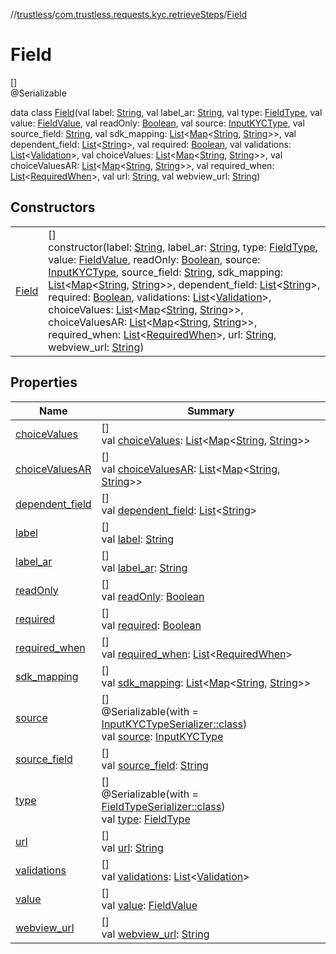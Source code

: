 //[trustless](../../../index.md)/[com.trustless.requests.kyc.retrieveSteps](../index.md)/[Field](index.md)

# Field

[]\
@Serializable

data class [Field](index.md)(val label: [String](https://kotlinlang.org/api/latest/jvm/stdlib/kotlin/-string/index.html), val label_ar: [String](https://kotlinlang.org/api/latest/jvm/stdlib/kotlin/-string/index.html), val type: [FieldType](../-field-type/index.md), val value: [FieldValue](../-field-value/index.md), val readOnly: [Boolean](https://kotlinlang.org/api/latest/jvm/stdlib/kotlin/-boolean/index.html), val source: [InputKYCType](../-input-k-y-c-type/index.md), val source_field: [String](https://kotlinlang.org/api/latest/jvm/stdlib/kotlin/-string/index.html), val sdk_mapping: [List](https://kotlinlang.org/api/latest/jvm/stdlib/kotlin.collections/-list/index.html)&lt;[Map](https://kotlinlang.org/api/latest/jvm/stdlib/kotlin.collections/-map/index.html)&lt;[String](https://kotlinlang.org/api/latest/jvm/stdlib/kotlin/-string/index.html), [String](https://kotlinlang.org/api/latest/jvm/stdlib/kotlin/-string/index.html)&gt;&gt;, val dependent_field: [List](https://kotlinlang.org/api/latest/jvm/stdlib/kotlin.collections/-list/index.html)&lt;[String](https://kotlinlang.org/api/latest/jvm/stdlib/kotlin/-string/index.html)&gt;, val required: [Boolean](https://kotlinlang.org/api/latest/jvm/stdlib/kotlin/-boolean/index.html), val validations: [List](https://kotlinlang.org/api/latest/jvm/stdlib/kotlin.collections/-list/index.html)&lt;[Validation](../-validation/index.md)&gt;, val choiceValues: [List](https://kotlinlang.org/api/latest/jvm/stdlib/kotlin.collections/-list/index.html)&lt;[Map](https://kotlinlang.org/api/latest/jvm/stdlib/kotlin.collections/-map/index.html)&lt;[String](https://kotlinlang.org/api/latest/jvm/stdlib/kotlin/-string/index.html), [String](https://kotlinlang.org/api/latest/jvm/stdlib/kotlin/-string/index.html)&gt;&gt;, val choiceValuesAR: [List](https://kotlinlang.org/api/latest/jvm/stdlib/kotlin.collections/-list/index.html)&lt;[Map](https://kotlinlang.org/api/latest/jvm/stdlib/kotlin.collections/-map/index.html)&lt;[String](https://kotlinlang.org/api/latest/jvm/stdlib/kotlin/-string/index.html), [String](https://kotlinlang.org/api/latest/jvm/stdlib/kotlin/-string/index.html)&gt;&gt;, val required_when: [List](https://kotlinlang.org/api/latest/jvm/stdlib/kotlin.collections/-list/index.html)&lt;[RequiredWhen](../-required-when/index.md)&gt;, val url: [String](https://kotlinlang.org/api/latest/jvm/stdlib/kotlin/-string/index.html), val webview_url: [String](https://kotlinlang.org/api/latest/jvm/stdlib/kotlin/-string/index.html))

## Constructors

| | |
|---|---|
| [Field](-field.md) | []<br>constructor(label: [String](https://kotlinlang.org/api/latest/jvm/stdlib/kotlin/-string/index.html), label_ar: [String](https://kotlinlang.org/api/latest/jvm/stdlib/kotlin/-string/index.html), type: [FieldType](../-field-type/index.md), value: [FieldValue](../-field-value/index.md), readOnly: [Boolean](https://kotlinlang.org/api/latest/jvm/stdlib/kotlin/-boolean/index.html), source: [InputKYCType](../-input-k-y-c-type/index.md), source_field: [String](https://kotlinlang.org/api/latest/jvm/stdlib/kotlin/-string/index.html), sdk_mapping: [List](https://kotlinlang.org/api/latest/jvm/stdlib/kotlin.collections/-list/index.html)&lt;[Map](https://kotlinlang.org/api/latest/jvm/stdlib/kotlin.collections/-map/index.html)&lt;[String](https://kotlinlang.org/api/latest/jvm/stdlib/kotlin/-string/index.html), [String](https://kotlinlang.org/api/latest/jvm/stdlib/kotlin/-string/index.html)&gt;&gt;, dependent_field: [List](https://kotlinlang.org/api/latest/jvm/stdlib/kotlin.collections/-list/index.html)&lt;[String](https://kotlinlang.org/api/latest/jvm/stdlib/kotlin/-string/index.html)&gt;, required: [Boolean](https://kotlinlang.org/api/latest/jvm/stdlib/kotlin/-boolean/index.html), validations: [List](https://kotlinlang.org/api/latest/jvm/stdlib/kotlin.collections/-list/index.html)&lt;[Validation](../-validation/index.md)&gt;, choiceValues: [List](https://kotlinlang.org/api/latest/jvm/stdlib/kotlin.collections/-list/index.html)&lt;[Map](https://kotlinlang.org/api/latest/jvm/stdlib/kotlin.collections/-map/index.html)&lt;[String](https://kotlinlang.org/api/latest/jvm/stdlib/kotlin/-string/index.html), [String](https://kotlinlang.org/api/latest/jvm/stdlib/kotlin/-string/index.html)&gt;&gt;, choiceValuesAR: [List](https://kotlinlang.org/api/latest/jvm/stdlib/kotlin.collections/-list/index.html)&lt;[Map](https://kotlinlang.org/api/latest/jvm/stdlib/kotlin.collections/-map/index.html)&lt;[String](https://kotlinlang.org/api/latest/jvm/stdlib/kotlin/-string/index.html), [String](https://kotlinlang.org/api/latest/jvm/stdlib/kotlin/-string/index.html)&gt;&gt;, required_when: [List](https://kotlinlang.org/api/latest/jvm/stdlib/kotlin.collections/-list/index.html)&lt;[RequiredWhen](../-required-when/index.md)&gt;, url: [String](https://kotlinlang.org/api/latest/jvm/stdlib/kotlin/-string/index.html), webview_url: [String](https://kotlinlang.org/api/latest/jvm/stdlib/kotlin/-string/index.html)) |

## Properties

| Name | Summary |
|---|---|
| [choiceValues](choice-values.md) | []<br>val [choiceValues](choice-values.md): [List](https://kotlinlang.org/api/latest/jvm/stdlib/kotlin.collections/-list/index.html)&lt;[Map](https://kotlinlang.org/api/latest/jvm/stdlib/kotlin.collections/-map/index.html)&lt;[String](https://kotlinlang.org/api/latest/jvm/stdlib/kotlin/-string/index.html), [String](https://kotlinlang.org/api/latest/jvm/stdlib/kotlin/-string/index.html)&gt;&gt; |
| [choiceValuesAR](choice-values-a-r.md) | []<br>val [choiceValuesAR](choice-values-a-r.md): [List](https://kotlinlang.org/api/latest/jvm/stdlib/kotlin.collections/-list/index.html)&lt;[Map](https://kotlinlang.org/api/latest/jvm/stdlib/kotlin.collections/-map/index.html)&lt;[String](https://kotlinlang.org/api/latest/jvm/stdlib/kotlin/-string/index.html), [String](https://kotlinlang.org/api/latest/jvm/stdlib/kotlin/-string/index.html)&gt;&gt; |
| [dependent_field](dependent_field.md) | []<br>val [dependent_field](dependent_field.md): [List](https://kotlinlang.org/api/latest/jvm/stdlib/kotlin.collections/-list/index.html)&lt;[String](https://kotlinlang.org/api/latest/jvm/stdlib/kotlin/-string/index.html)&gt; |
| [label](label.md) | []<br>val [label](label.md): [String](https://kotlinlang.org/api/latest/jvm/stdlib/kotlin/-string/index.html) |
| [label_ar](label_ar.md) | []<br>val [label_ar](label_ar.md): [String](https://kotlinlang.org/api/latest/jvm/stdlib/kotlin/-string/index.html) |
| [readOnly](read-only.md) | []<br>val [readOnly](read-only.md): [Boolean](https://kotlinlang.org/api/latest/jvm/stdlib/kotlin/-boolean/index.html) |
| [required](required.md) | []<br>val [required](required.md): [Boolean](https://kotlinlang.org/api/latest/jvm/stdlib/kotlin/-boolean/index.html) |
| [required_when](required_when.md) | []<br>val [required_when](required_when.md): [List](https://kotlinlang.org/api/latest/jvm/stdlib/kotlin.collections/-list/index.html)&lt;[RequiredWhen](../-required-when/index.md)&gt; |
| [sdk_mapping](sdk_mapping.md) | []<br>val [sdk_mapping](sdk_mapping.md): [List](https://kotlinlang.org/api/latest/jvm/stdlib/kotlin.collections/-list/index.html)&lt;[Map](https://kotlinlang.org/api/latest/jvm/stdlib/kotlin.collections/-map/index.html)&lt;[String](https://kotlinlang.org/api/latest/jvm/stdlib/kotlin/-string/index.html), [String](https://kotlinlang.org/api/latest/jvm/stdlib/kotlin/-string/index.html)&gt;&gt; |
| [source](source.md) | []<br>@Serializable(with = [InputKYCTypeSerializer::class](../-input-k-y-c-type-serializer/index.md))<br>val [source](source.md): [InputKYCType](../-input-k-y-c-type/index.md) |
| [source_field](source_field.md) | []<br>val [source_field](source_field.md): [String](https://kotlinlang.org/api/latest/jvm/stdlib/kotlin/-string/index.html) |
| [type](type.md) | []<br>@Serializable(with = [FieldTypeSerializer::class](../-field-type-serializer/index.md))<br>val [type](type.md): [FieldType](../-field-type/index.md) |
| [url](url.md) | []<br>val [url](url.md): [String](https://kotlinlang.org/api/latest/jvm/stdlib/kotlin/-string/index.html) |
| [validations](validations.md) | []<br>val [validations](validations.md): [List](https://kotlinlang.org/api/latest/jvm/stdlib/kotlin.collections/-list/index.html)&lt;[Validation](../-validation/index.md)&gt; |
| [value](value.md) | []<br>val [value](value.md): [FieldValue](../-field-value/index.md) |
| [webview_url](webview_url.md) | []<br>val [webview_url](webview_url.md): [String](https://kotlinlang.org/api/latest/jvm/stdlib/kotlin/-string/index.html) |
